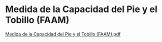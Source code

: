 # Medida de la Capacidad del Pie y el Tobillo (FAAM)

[Medida de la Capacidad del Pie y el Tobillo (FAAM).pdf](Medida%20de%20la%20Capacidad%20del%20Pie%20y%20el%20Tobillo%20(FAAM)%201ee30c59ca744b46b60f8e6db01342b4/Medida_de_la_Capacidad_del_Pie_y_el_Tobillo_(FAAM).pdf)